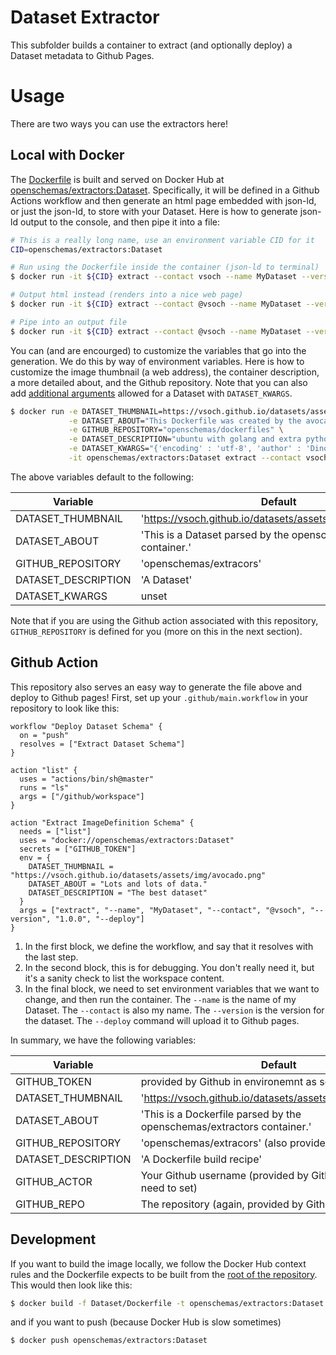 # Dataset Extractor

This subfolder builds a container to extract (and optionally deploy) a Dataset
metadata to Github Pages.

# Usage
There are two ways you can use the extractors here!

## Local with Docker

The [Dockerfile](Dockerfile) is built and served on Docker Hub at 
[openschemas/extractors:Dataset](https://cloud.docker.com/u/openschemas/repository/docker/openschemas/extractors). 
Specifically, it will be defined in a Github Actions workflow and then
generate an html page embedded with json-ld, or just the json-ld, to
store with your Dataset. Here is how to generate json-ld output to the console,
and then pipe it into a file:

```bash
# This is a really long name, use an environment variable CID for it
CID=openschemas/extractors:Dataset

# Run using the Dockerfile inside the container (json-ld to terminal)
$ docker run -it ${CID} extract --contact vsoch --name MyDataset --version 1.0.0

# Output html instead (renders into a nice web page)
$ docker run -it ${CID} extract --contact @vsoch --name MyDataset --version 1.0.0 --html

# Pipe into an output file
$ docker run -it ${CID} extract --contact @vsoch --name MyDataset --version 1.0.0 > metadata.json
```

You can (and are encourged) to customize the variables that go into the generation. We
do this by way of environment variables. Here is how to customize the image thumbnail (a web
address), the container description, a more detailed about, and the Github repository.
Note that you can also add [additional arguments](https://schema.org/Dataset) allowed for 
a Dataset with `DATASET_KWARGS`.

```bash
$ docker run -e DATASET_THUMBNAIL=https://vsoch.github.io/datasets/assets/img/avocado.png \
             -e DATASET_ABOUT="This Dockerfile was created by the avocado dinosaur." \
             -e GITHUB_REPOSITORY="openschemas/dockerfiles" \
             -e DATASET_DESCRIPTION="ubuntu with golang and extra python modules installed." \
             -e DATASET_KWARGS="{'encoding' : 'utf-8', 'author' : 'Dinosaur'}" \
             -it openschemas/extractors:Dataset extract --contact vsoch
```

The above variables default to the following:

| Variable | Default | 
|----------|---------|
| DATASET_THUMBNAIL | 'https://vsoch.github.io/datasets/assets/img/avocado.png' |
| DATASET_ABOUT | 'This is a Dataset parsed by the openschemas/extractors container.' |
| GITHUB_REPOSITORY | 'openschemas/extracors' | 
| DATASET_DESCRIPTION | 'A Dataset' |
| DATASET_KWARGS | unset |

Note that if you are using the Github action associated with this repository, `GITHUB_REPOSITORY`
is defined for you (more on this in the next section).

## Github Action

This repository also serves an easy way to generate the file above and deploy
to Github pages! First, set up your `.github/main.workflow` in your repository 
to look like this:

```
workflow "Deploy Dataset Schema" {
  on = "push"
  resolves = ["Extract Dataset Schema"]
}

action "list" {
  uses = "actions/bin/sh@master"
  runs = "ls"
  args = ["/github/workspace"]
}

action "Extract ImageDefinition Schema" {
  needs = ["list"]
  uses = "docker://openschemas/extractors:Dataset"
  secrets = ["GITHUB_TOKEN"]
  env = {
    DATASET_THUMBNAIL = "https://vsoch.github.io/datasets/assets/img/avocado.png"
    DATASET_ABOUT = "Lots and lots of data."
    DATASET_DESCRIPTION = "The best dataset"
  }
  args = ["extract", "--name", "MyDataset", "--contact", "@vsoch", "--version", "1.0.0", "--deploy"]
}
```

 1. In the first block, we define the workflow, and say that it resolves with the last step.
 3. In the second block, this is for debugging. You don't really need it, but it's a sanity check to list the workspace content.
 4. In the final block, we need to set environment variables that we want to change, and then run the container. The `--name` is the name of my Dataset. The `--contact` is also my name. The `--version` is the version for the dataset. The `--deploy` command will upload it to Github pages.

In summary, we have the following variables:

| Variable | Default | 
|----------|---------|
| GITHUB_TOKEN | provided by Github in environemnt as secret |
| DATASET_THUMBNAIL | 'https://vsoch.github.io/datasets/assets/img/avocado.png' |
| DATASET_ABOUT | 'This is a Dockerfile parsed by the openschemas/extractors container.' |
| GITHUB_REPOSITORY | 'openschemas/extracors' (also provided by Github) | 
| DATASET_DESCRIPTION | 'A Dockerfile build recipe' |
| GITHUB_ACTOR | Your Github username (provided by Github, you don't need to set) |
| GITHUB_REPO | The repository (again, provided by Github) |

## Development

If you want to build the image locally, we follow the Docker Hub context rules
and the Dockerfile expects to be built from the [root of the repository](../).
This would then look like this:

```bash
$ docker build -f Dataset/Dockerfile -t openschemas/extractors:Dataset .
```
and if you want to push (because Docker Hub is slow sometimes)

```bash
$ docker push openschemas/extractors:Dataset
```
